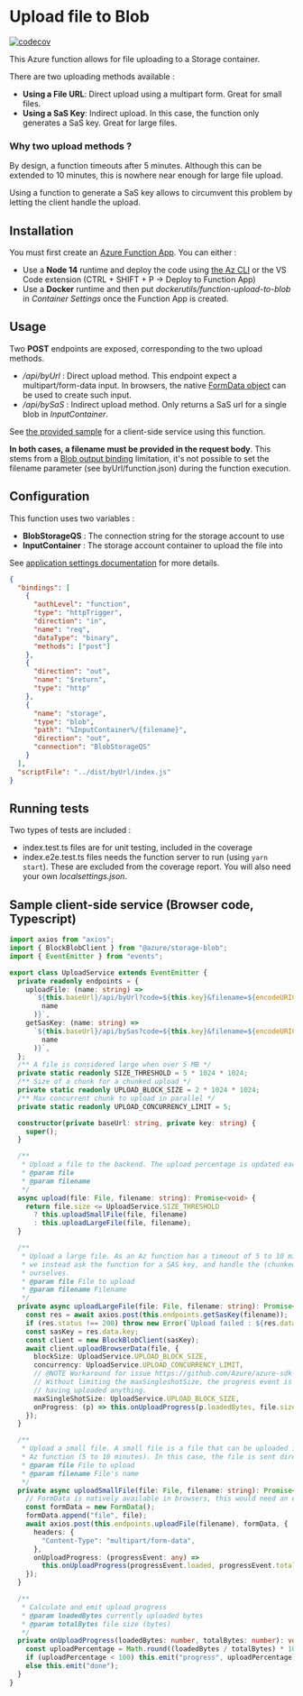 # Upload file to Blob

[![codecov](https://codecov.io/gh/SoTrx/function-upload-to-blob/branch/master/graph/badge.svg?token=JOYBSR1RLZ)](https://codecov.io/gh/SoTrx/function-upload-to-blob)

This Azure function allows for file uploading to a Storage container.

There are two uploading methods available :

- **Using a File URL**: Direct upload using a multipart form. Great for small files.
- **Using a SaS Key**: Indirect upload. In this case, the function only generates a SaS key. Great for large files.

### Why two upload methods ?

By design, a function timeouts after 5 minutes. Although this can be extended to 10 minutes, this is nowhere near enough for large file upload.

Using a function to generate a SaS key allows to circumvent this problem by letting the client handle the upload.

## Installation

You must first create an [Azure Function App](https://docs.microsoft.com/en-us/azure/azure-functions/functions-get-started?pivots=programming-language-csharp). You can either :

- Use a **Node 14** runtime and deploy the code using [the Az CLI](https://docs.microsoft.com/fr-fr/cli/azure/functionapp?view=azure-cli-latest#az_functionapp_deploy) or the VS Code extension (CTRL + SHIFT + P -> Deploy to Function App)
- Use a **Docker** runtime and then put _dockerutils/function-upload-to-blob_ in _Container Settings_ once the Function App is created.

## Usage

Two **POST** endpoints are exposed, corresponding to the two upload methods.

- _/api/byUrl_ : Direct upload method. This endpoint expect a multipart/form-data input. In browsers, the native [FormData object](https://developer.mozilla.org/en-US/docs/Web/API/FormData/Using_FormData_Objects#sending_files_using_a_formdata_object) can be used to create such input.
- _/api/bySaS_ : Indirect upload method. Only returns a SaS url for a single blob in _InputContainer_.

See [the provided sample](#sample-client-side-service-browser-code-typescript) for a client-side service using this function.

**In both cases, a filename must be provided in the request body**. This stems from a [Blob output binding](https://docs.microsoft.com/en-us/azure/azure-functions/functions-bindings-storage-blob-output?tabs=csharp) limitation, it's not possible to set the filename parameter (see byUrl/function.json) during the function execution.

## Configuration

This function uses two variables :

- **BlobStorageQS** : The connection string for the storage account to use
- **InputContainer** : The storage account container to upload the file into

See [application settings documentation](https://docs.microsoft.com/en-us/azure/azure-functions/functions-how-to-use-azure-function-app-settings#settings) for more details.

```json
{
  "bindings": [
    {
      "authLevel": "function",
      "type": "httpTrigger",
      "direction": "in",
      "name": "req",
      "dataType": "binary",
      "methods": ["post"]
    },
    {
      "direction": "out",
      "name": "$return",
      "type": "http"
    },
    {
      "name": "storage",
      "type": "blob",
      "path": "%InputContainer%/{filename}",
      "direction": "out",
      "connection": "BlobStorageQS"
    }
  ],
  "scriptFile": "../dist/byUrl/index.js"
}
```

## Running tests

Two types of tests are included : 
- index.test.ts files are for unit testing, included in the coverage
- index.e2e.test.ts files needs the function server to run (using `yarn start`). These are excluded from the coverage report. You will also need your own *localsettings.json*.

## Sample client-side service (Browser code, Typescript)

```ts
import axios from "axios";
import { BlockBlobClient } from "@azure/storage-blob";
import { EventEmitter } from "events";

export class UploadService extends EventEmitter {
  private readonly endpoints = {
    uploadFile: (name: string) =>
      `${this.baseUrl}/api/byUrl?code=${this.key}&filename=${encodeURIComponent(
        name
      )}`,
    getSasKey: (name: string) =>
      `${this.baseUrl}/api/bySas?code=${this.key}&filename=${encodeURIComponent(
        name
      )}`,
  };
  /** A file is considered large when over 5 MB */
  private static readonly SIZE_THRESHOLD = 5 * 1024 * 1024;
  /** Size of a chunk for a chunked upload */
  private static readonly UPLOAD_BLOCK_SIZE = 2 * 1024 * 1024;
  /** Max concurrent chunk to upload in parallel */
  private static readonly UPLOAD_CONCURRENCY_LIMIT = 5;

  constructor(private baseUrl: string, private key: string) {
    super();
  }

  /**
   * Upload a file to the backend. The upload percentage is updated each time
   * @param file
   * @param filename
   */
  async upload(file: File, filename: string): Promise<void> {
    return file.size <= UploadService.SIZE_THRESHOLD
      ? this.uploadSmallFile(file, filename)
      : this.uploadLargeFile(file, filename);
  }

  /**
   * Upload a large file. As an Az function has a timeout of 5 to 10 minutes,
   * we instead ask the function for a SAS key, and handle the (chunked) upload
   * ourselves.
   * @param file File to upload
   * @param filename Filename
   */
  private async uploadLargeFile(file: File, filename: string): Promise<void> {
    const res = await axios.post(this.endpoints.getSasKey(filename));
    if (res.status !== 200) throw new Error(`Upload failed : ${res.data}`);
    const sasKey = res.data.key;
    const client = new BlockBlobClient(sasKey);
    await client.uploadBrowserData(file, {
      blockSize: UploadService.UPLOAD_BLOCK_SIZE,
      concurrency: UploadService.UPLOAD_CONCURRENCY_LIMIT,
      // @NOTE Workaround for issue https://github.com/Azure/azure-sdk-for-js/issues/4719
      // Without limiting the maxSingleshotSize, the progress event is fired randomly before
      // having uploaded anything.
      maxSingleShotSize: UploadService.UPLOAD_BLOCK_SIZE,
      onProgress: (p) => this.onUploadProgress(p.loadedBytes, file.size),
    });
  }

  /**
   * Upload a small file. A small file is a file that can be uploaded in the lifespan of an
   * Az function (5 to 10 minutes). In this case, the file is sent directly to the function.
   * @param file File to upload
   * @param filename File's name
   */
  private async uploadSmallFile(file: File, filename: string): Promise<void> {
    // FormData is natively available in browsers, this would need an external lib for node
    const formData = new FormData();
    formData.append("file", file);
    await axios.post(this.endpoints.uploadFile(filename), formData, {
      headers: {
        "Content-Type": "multipart/form-data",
      },
      onUploadProgress: (progressEvent: any) =>
        this.onUploadProgress(progressEvent.loaded, progressEvent.total),
    });
  }

  /**
   * Calculate and emit upload progress
   * @param loadedBytes currently uploaded bytes
   * @param totalBytes file size (bytes)
   */
  private onUploadProgress(loadedBytes: number, totalBytes: number): void {
    const uploadPercentage = Math.round((loadedBytes / totalBytes) * 100);
    if (uploadPercentage < 100) this.emit("progress", uploadPercentage);
    else this.emit("done");
  }
}
```
